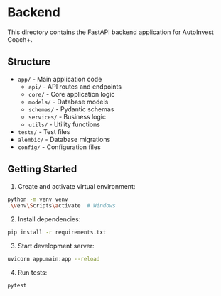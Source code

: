 # Backend

This directory contains the FastAPI backend application for AutoInvest Coach+.

## Structure
- `app/` - Main application code
  - `api/` - API routes and endpoints
  - `core/` - Core application logic
  - `models/` - Database models
  - `schemas/` - Pydantic schemas
  - `services/` - Business logic
  - `utils/` - Utility functions
- `tests/` - Test files
- `alembic/` - Database migrations
- `config/` - Configuration files

## Getting Started

1. Create and activate virtual environment:
```bash
python -m venv venv
.\venv\Scripts\activate  # Windows
```

2. Install dependencies:
```bash
pip install -r requirements.txt
```

3. Start development server:
```bash
uvicorn app.main:app --reload
```

4. Run tests:
```bash
pytest
``` 